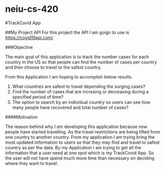 # neiu-cs-420

<!-- My Application Name -->

#TrackCovid App

##My Project API
For this project the API I am goign to use is https://covid19api.com/

###Objective

The main goal of this application is to track the number cases for each country in the US
so that people can find the number of cases per country and then choose to travel to the safest 
country.

From this Application I am hoping to accomplish below results.

1. What countries are safest to travel depending the surging cases?
2. Find the number of cases that are incresing or decreasing during a specified period of time?
3. The option to search by an individual country so users can see how many people have recovered and total number of cases?

####Motivation

The reason behind why I am developing this application because now people have started travelling. As the travel 
restrictions are being lifted from one country to another country. From my application I am trying bring the most
updated information to users so that they may find and travel to safest country as per the data. By my Application 
I am trying to get all the information that a user need at one spot which is my TrackCovid App. So the user will not 
have spend much more time than necessary on deciding where they want to travel.
